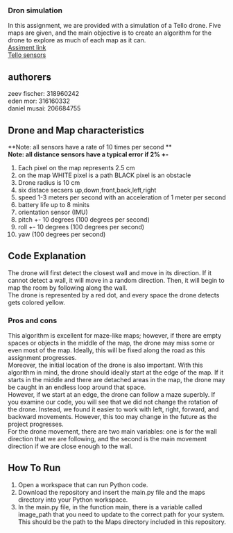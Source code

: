 ### Dron simulation 
In this assignment, we are provided with a simulation of a Tello drone. Five maps are given, and the main objective is to create an algorithm for the drone to explore as much of each map as it can.   
[Assiment link](https://docs.google.com/document/d/1eo34T_M7jfduRZm_oevy94YY2LkGLzRT/edit#heading=h.2g3tsmea07xv)   
[Tello sensors](https://docs.google.com/spreadsheets/d/1kEa58v7qfw0noEKWtmUCC2BKMSIQ96JJTwXRhNLZrWc/edit#gid=0)   
## authorers
zeev fischer: 318960242   
eden mor: 316160332   
daniel musai: 206684755   

## Drone and Map characteristics
**Note: all sensors have a rate of 10 times per second **   
**Note: all distance sensors have a typical error if 2% +-**   
1. Each pixel on the map represents 2.5 cm
2. on the map WHITE pixel is a path BLACK pixel is an obstacle
3. Drone radius is 10 cm
4. six distace secsers up,down,front,back,left,right
5. speed 1-3 meters per second with an acceleration of 1 meter per second
6. battery life up to 8 minits
7. orientation sensor (IMU)
8. pitch +- 10 degrees (100 degrees per second)
9. roll +- 10 degrees (100 degrees per second)
10. yaw (100 degrees per second)

## Code Explanation
The drone will first detect the closest wall and move in its direction. If it cannot detect a wall, it will move in a random direction. Then, it will begin to map the room by following along the wall.   
The drone is represented by a red dot, and every space the drone detects gets colored yellow.   

### Pros and cons
This algorithm is excellent for maze-like maps; however, if there are empty spaces or objects in the middle of the map, the drone may miss some or even most of the map. Ideally, this will be fixed along the road as this assignment progresses.   
Moreover, the initial location of the drone is also important. With this algorithm in mind, the drone should ideally start at the edge of the map. If it starts in the middle and there are detached areas in the map, the drone may be caught in an endless loop around that space.   
However, if we start at an edge, the drone can follow a maze superbly. 
If you examine our code, you will see that we did not change the rotation of the drone. Instead, we found it easier to work with left, right, forward, and backward movements. However, this too may change in the future as the project progresses.   
For the drone movement, there are two main variables: one is for the wall direction that we are following, and the second is the main movement direction if we are close enough to the wall.   

## How To Run
1. Open a workspace that can run Python code.
2. Download the repository and insert the main.py file and the maps directory into your Python workspace.
3. In the main.py file, in the function main, there is a variable called image_path that you need to update to the correct path for your system. This should be the path to the Maps directory included in this repository.
